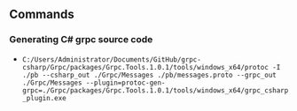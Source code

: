 ## Commands
### Generating C# grpc source code
- `C:/Users/Administrator/Documents/GitHub/grpc-csharp/Grpc/packages/Grpc.Tools.1.0.1/tools/windows_x64/protoc -I ./pb --csharp_out ./Grpc/Messages ./pb/messages.proto --grpc_out ./Grpc/Messages --plugin=protoc-gen-grpc=./Grpc/packages/Grpc.Tools.1.0.1/tools/windows_x64/grpc_csharp_plugin.exe`